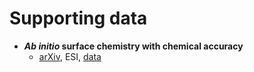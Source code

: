 # Supporting data

- ***Ab initio* surface chemistry with chemical accuracy**
  - [arXiv](https://arxiv.org/abs/2309.14640), ESI, [data](https://github.com/hongzhouye/supporting_data/tree/main/2023/arXiv%3A2309.14640)

